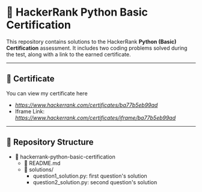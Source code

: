 # 🧠 HackerRank Python Basic Certification

This repository contains solutions to the HackerRank **Python (Basic) Certification** assessment. It includes two coding problems solved during the test, along with a link 
to the earned certificate.

---

## 📜 Certificate

You can view my certificate here  
- *https://www.hackerrank.com/certificates/ba77b5eb99ad*
- Iframe Link: *https://www.hackerrank.com/certificates/iframe/ba77b5eb99ad*

---

## 📁 Repository Structure
- 📁 hackerrank-python-basic-certification 
    - 📄 README.md 
    - 📁 solutions/ 
      - question1_solution.py: first question's solution 
      - question2_solution.py: second question's solution


